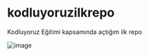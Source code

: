 # kodluyoruzilkrepo
Kodluyoruz Eğitimi kapsamında açtığım ilk repo

![image](https://user-images.githubusercontent.com/95842248/210180681-17b6fbbe-097b-4283-985d-292961f1fa9e.png)

